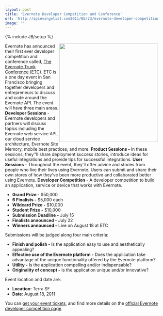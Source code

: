```yaml
---
layout: post
title: 'Evernote Developer Competition and Conference'
url: 'http://apievangelist.com2011/05/23/evernote-developer-competition-and-conference/'
image: ''
---
```

{% include JB/setup %}
<img src="http://kinlane-productions.s3.amazonaws.com/everntoe-trunk-conference-1.jpg"  width="325" align="right" />Evernote has announced their first ever developer competition and conference called, <a title="Evernote Trunk Conference" href="http://blog.evernote.com/2011/05/23/announcing-the-first-evernote-trunk-conference-and-developer-competition-with-100000-in-prizes/">The Evernote Trunk Conference (ETC)</a>.
ETC is a one day event in San Francisco bringing together developers and entrepreneurs to discuss and code around the Evernote API. The event will have three main areas.
<strong>Developer Sessions</strong> - Evernote developers and partners will discuss topics including the Evernote web service API, our cloud service architecture, Evernote Site Memory, mobile best practices, and more.
<strong>Product Sessions -</strong> In these sessions, they''ll share deployment success stories, introduce ideas for useful integrations and provide tips for successful integrations.
<strong>User Sessions -</strong> Throughout the event, they'll offer advice and stories from people who live their lives using Evernote. Users can submit and share their own stores of how they've been more productive and collaborated better using Evernote.
<strong>Developer Competition</strong> - A developer competition to build an application, service or device that works with Evernote.
<ul >
     <li>
          <strong>Grand Prize -</strong> $50,000
     </li>
     <li>
          <strong>6 Finalists -</strong> $5,000 each
     </li>
     <li>
          <strong>Wildcard Prize -</strong> $10,000
     </li>
     <li>
          <strong>Student Prize -</strong> $10,000
     </li>
     <li>
          <strong>Submission Deadline -</strong> July 15
     </li>
     <li>
          <strong>Finalists announced -</strong> July 22
     </li>
     <li>
          <strong>Winners announced -</strong> Live on August 18 at ETC
     </li>
</ul>Submissions will be judged along four main criteria:
<ul >
     <li>
          <strong>Finish and polish -</strong> Is the application easy to use and aesthetically appealing?
     </li>
     <li>
          <strong>Effective use of the Evernote platform -</strong> Does the application take advantage of the unique functionality offered by the Evernote platform?
     </li>
     <li>
          <strong>Utility -</strong> Is the application compelling and/or indispensable?
     </li>
     <li>
          <strong>Originality of concept -</strong> Is the application unique and/or innovative?
     </li>
</ul>Event location and date are:
<ul >
     <li>
          <strong>Location:</strong> Terra SF
     </li>
     <li>
          <strong>Date</strong>: August 18, 2011
     </li>
</ul>You can <a title="get your event tickets" href="http://etc2011.eventbrite.com/">get your event tickets</a>, and find more details on the <a title="official Everntoe developer competition page" href="http://www.evernote.com/about/etc/competition.php">official Evernote developer competition page</a>.
